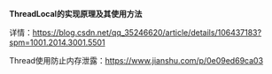 **ThreadLocal的实现原理及其使用方法**

详情：https://blog.csdn.net/qq_35246620/article/details/106437183?spm=1001.2014.3001.5501

Thread使用防止内存泄露：https://www.jianshu.com/p/0e09ed69ca03